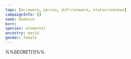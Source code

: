 ```yaml
---
tags: [mc/aware, person, dufr/unaware, status/unknown]
campaignInfo: []
name: Nimessa
born:
species: elemental
ancestry: marid
gender: female
---
```


%%SECRET[1]%%
